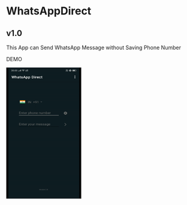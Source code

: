 # WhatsAppDirect


## v1.0
This App can Send WhatsApp Message without Saving Phone Number

DEMO 

<img src="https://github.com/playatanu/WhatsAppDirect/blob/main/WhatsAppDirect.gif?raw=true" alt="demo" width="200" height="350">
